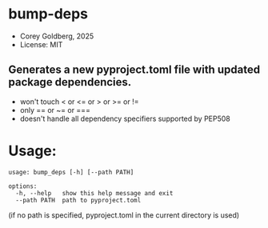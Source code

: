 # bump-deps

- Corey Goldberg, 2025
- License: MIT

## Generates a new pyproject.toml file with updated package dependencies.

- won't touch < or <= or > or >= or !=
- only == or ~= or ===
- doesn't handle all dependency specifiers supported by PEP508

# Usage:
```
usage: bump_deps [-h] [--path PATH]

options:
  -h, --help   show this help message and exit
  --path PATH  path to pyproject.toml
```
(if no path is specified, pyproject.toml in the current directory is used)
